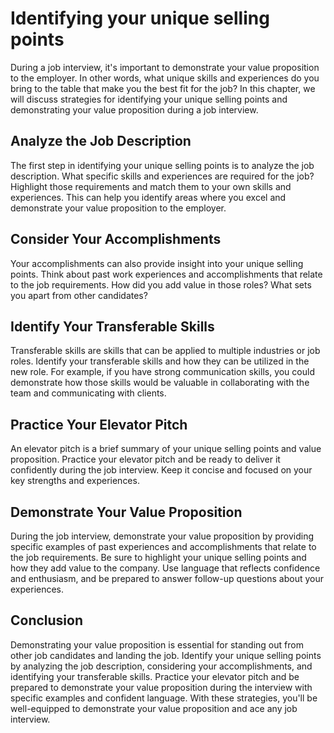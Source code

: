 Identifying your unique selling points
=======================================================================================

During a job interview, it's important to demonstrate your value proposition to the employer. In other words, what unique skills and experiences do you bring to the table that make you the best fit for the job? In this chapter, we will discuss strategies for identifying your unique selling points and demonstrating your value proposition during a job interview.

Analyze the Job Description
---------------------------

The first step in identifying your unique selling points is to analyze the job description. What specific skills and experiences are required for the job? Highlight those requirements and match them to your own skills and experiences. This can help you identify areas where you excel and demonstrate your value proposition to the employer.

Consider Your Accomplishments
-----------------------------

Your accomplishments can also provide insight into your unique selling points. Think about past work experiences and accomplishments that relate to the job requirements. How did you add value in those roles? What sets you apart from other candidates?

Identify Your Transferable Skills
---------------------------------

Transferable skills are skills that can be applied to multiple industries or job roles. Identify your transferable skills and how they can be utilized in the new role. For example, if you have strong communication skills, you could demonstrate how those skills would be valuable in collaborating with the team and communicating with clients.

Practice Your Elevator Pitch
----------------------------

An elevator pitch is a brief summary of your unique selling points and value proposition. Practice your elevator pitch and be ready to deliver it confidently during the job interview. Keep it concise and focused on your key strengths and experiences.

Demonstrate Your Value Proposition
----------------------------------

During the job interview, demonstrate your value proposition by providing specific examples of past experiences and accomplishments that relate to the job requirements. Be sure to highlight your unique selling points and how they add value to the company. Use language that reflects confidence and enthusiasm, and be prepared to answer follow-up questions about your experiences.

Conclusion
----------

Demonstrating your value proposition is essential for standing out from other job candidates and landing the job. Identify your unique selling points by analyzing the job description, considering your accomplishments, and identifying your transferable skills. Practice your elevator pitch and be prepared to demonstrate your value proposition during the interview with specific examples and confident language. With these strategies, you'll be well-equipped to demonstrate your value proposition and ace any job interview.
